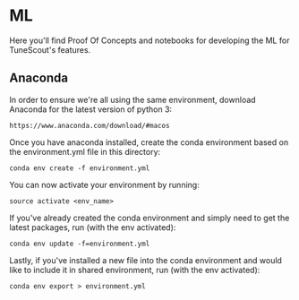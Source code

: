# ML

Here you'll find Proof Of Concepts and notebooks for developing the ML for TuneScout's features.

## Anaconda

In order to ensure we're all using the same environment, download Anaconda for the latest version of python 3:

```https://www.anaconda.com/download/#macos```


Once you have anaconda installed, create the conda environment based on the environment.yml file in this directory:

```conda env create -f environment.yml```

You can now activate your environment by running:

```source activate <env_name>```

If you've already created the conda environment and simply need to get the latest packages, run (with the env activated):

```conda env update -f=environment.yml```

Lastly, if you've installed a new file into the conda environment and would like to include it in shared environment, run (with the env activated):

```conda env export > environment.yml```
